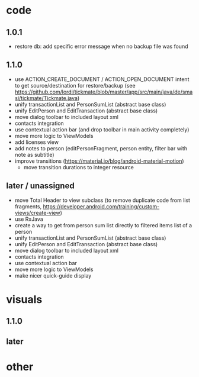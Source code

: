 # code
## 1.0.1
- restore db: add specific error message when no backup file was found

## 1.1.0
- use ACTION_CREATE_DOCUMENT / ACTION_OPEN_DOCUMENT intent to get source/destination for restore/backup (see https://github.com/lordi/tickmate/blob/master/app/src/main/java/de/smasi/tickmate/Tickmate.java)
- unify transactionList and PersonSumList (abstract base class)
- unify EditPerson and EditTransaction (abstract base class)
- move dialog toolbar to included layout xml
- contacts integration
- use contextual action bar (and drop toolbar in main activity completely)
- move more logic to ViewModels
- add licenses view
- add notes to person (editPersonFragment, person entity, filter bar with note as subtitle)
- improve transitions (https://material.io/blog/android-material-motion)
    - move transition durations to integer resource

## later / unassigned
- move Total Header to view subclass (to remove duplicate code from list fragments, https://developer.android.com/training/custom-views/create-view)
- use RxJava
- create a way to get from person sum list directly to filtered items list of a person
- unify transactionList and PersonSumList (abstract base class)
- unify EditPerson and EditTransaction (abstract base class)
- move dialog toolbar to included layout xml
- contacts integration
- use contextual action bar
- move more logic to ViewModels
- make nicer quick-guide display

# visuals
## 1.1.0
## later

# other
